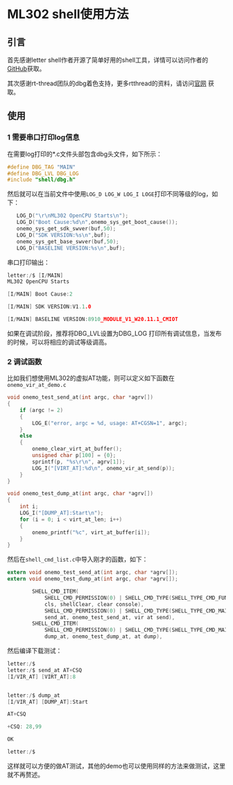 # ML302 shell使用方法
## 引言
首先感谢letter shell作者开源了简单好用的shell工具，详情可以访问作者的[GitHub](https://github.com/NevermindZZT/letter-shell)获取。

其次感谢rt-thread团队的dbg着色支持，更多rtthread的资料，请访问[官网](https://www.rt-thread.org/)
获取。

## 使用
### 1 需要串口打印log信息
在需要log打印的*.c文件头部包含dbg头文件，如下所示：

```c
#define DBG_TAG "MAIN"
#define DBG_LVL DBG_LOG
#include "shell/dbg.h"
```
然后就可以在当前文件中使用`LOG_D LOG_W LOG_I LOGE`打印不同等级的log，如下：

```c
   LOG_D("\r\nML302 OpenCPU Starts\n");
   LOG_D("Boot Cause:%d\n",onemo_sys_get_boot_cause());
   onemo_sys_get_sdk_swver(buf,50);
   LOG_D("SDK VERSION:%s\n",buf);
   onemo_sys_get_base_swver(buf,50);
   LOG_D("BASELINE VERSION:%s\n",buf);
```
串口打印输出：

```c
letter:/$ [I/MAIN] 
ML302 OpenCPU Starts

[I/MAIN] Boot Cause:2

[I/MAIN] SDK VERSION:V1.1.0

[I/MAIN] BASELINE VERSION:8910_MODULE_V1_W20.11.1_CMIOT

```

如果在调试阶段，推荐将DBG_LVL设置为DBG_LOG 打印所有调试信息，当发布的时候，可以将相应的调试等级调高。

### 2 调试函数
比如我们想使用ML302的虚拟AT功能，则可以定义如下函数在`onemo_vir_at_demo.c`

```c
void onemo_test_send_at(int argc, char *agrv[])
{
    if (argc != 2)
    {
        LOG_E("error, argc = %d, usage: AT+CGSN=1", argc);
    }
    else
    {
        onemo_clear_virt_at_buffer();
        unsigned char p[100] = {0};
        sprintf(p, "%s\r\n", agrv[1]);
        LOG_I("[VIRT_AT]:%d\n", onemo_vir_at_send(p));
    }
}

void onemo_test_dump_at(int argc, char *agrv[])
{
    int i;
    LOG_I("[DUMP_AT]:Start\n");
    for (i = 0; i < virt_at_len; i++)
    {
        onemo_printf("%c", virt_at_buffer[i]);
    }
}
```
然后在`shell_cmd_list.c`中导入刚才的函数，如下：

```c
extern void onemo_test_send_at(int argc, char *agrv[]);
extern void onemo_test_dump_at(int argc, char *agrv[]);
```

```c
        SHELL_CMD_ITEM(
            SHELL_CMD_PERMISSION(0) | SHELL_CMD_TYPE(SHELL_TYPE_CMD_FUNC) | SHELL_CMD_DISABLE_RETURN,
            cls, shellClear, clear console),
            SHELL_CMD_PERMISSION(0) | SHELL_CMD_TYPE(SHELL_TYPE_CMD_MAIN) | SHELL_CMD_DISABLE_RETURN,
            send_at, onemo_test_send_at, vir at send),
        SHELL_CMD_ITEM(
            SHELL_CMD_PERMISSION(0) | SHELL_CMD_TYPE(SHELL_TYPE_CMD_MAIN) | SHELL_CMD_DISABLE_RETURN,
            dump_at, onemo_test_dump_at, at dump),
```

然后编译下载测试：

```c
letter:/$ 
letter:/$ send_at AT+CSQ
[I/VIR_AT] [VIRT_AT]:8


letter:/$ dump_at
[I/VIR_AT] [DUMP_AT]:Start

AT+CSQ

+CSQ: 28,99

OK

letter:/$ 

```

这样就可以方便的做AT测试，其他的demo也可以使用同样的方法来做测试，这里就不再赘述。
